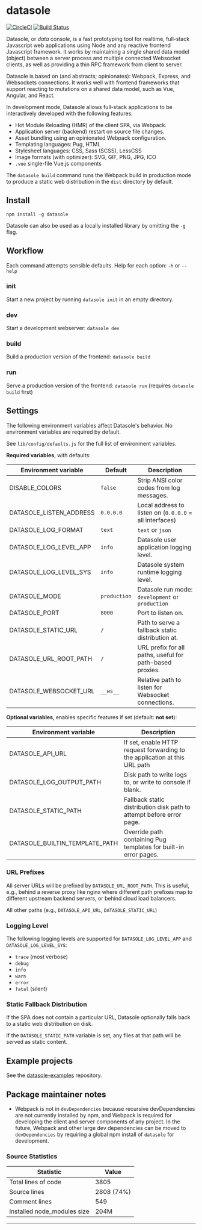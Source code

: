 # datasole

[![CircleCI](https://circleci.com/gh/mayanklahiri/datasole.svg?style=svg)](https://circleci.com/gh/mayanklahiri/datasole)
[![Build Status](https://travis-ci.org/mayanklahiri/datasole.svg?branch=master)](https://travis-ci.org/mayanklahiri/datasole)

Datasole, or _data_ con*sole*, is a fast prototyping tool for realtime, full-stack Javascript web applications using Node and any reactive frontend Javascript framework. It works by maintaining a single shared data model (object) between a server process and multiple connected Websocket clients, as well as providing a thin RPC framework from client to server.

Datasole is based on (and abstracts; opinionates): Webpack, Express, and Websockets connections. It works well with frontend frameworks that support reacting to mutations on a shared data model, such as Vue, Angular, and React.

In development mode, Datasole allows full-stack applications to be interactively developed with the following features:

- Hot Module Reloading (HMR) of the client SPA, via Webpack.
- Application server (backend) restart on source file changes.
- Asset bundling using an opinionated Webpack configuration.
- Templating languages: Pug, HTML
- Stylesheet languages: CSS, Sass (SCSS), LessCSS
- Image formats (with optimizer): SVG, GIF, PNG, JPG, ICO
- `.vue` single-file Vue.js components

The `datasole build` command runs the Webpack build in production mode to produce a static web distribution in the `dist` directory by default.

## Install

`npm install -g datasole`

Datasole can also be used as a locally installed library by omitting the `-g` flag.

## Workflow

Each command attempts sensible defaults. Help for each option: `-h` or `--help`

### init

Start a new project by running `datasole init` in an empty directory.

### dev

Start a development webserver: `datasole dev`

### build

Build a production version of the frontend: `datasole build`

### run

Serve a production version of the frontend: `datasole run` (requires `datasole build` first)

## Settings

The following environment variables affect Datasole's behavior. No environment variables are required by default.

See `lib/config/defaults.js` for the full list of environment variables.

**Required variables**, with defaults:

| Environment variable    | Default      | Description                                              |
| ----------------------- | ------------ | -------------------------------------------------------- |
| DISABLE_COLORS          | `false`      | Strip ANSI color codes from log messages.                |
| DATASOLE_LISTEN_ADDRESS | `0.0.0.0`    | Local address to listen on (`0.0.0.0` = all interfaces)  |
| DATASOLE_LOG_FORMAT     | `text`       | `text` or `json`                                         |
| DATASOLE_LOG_LEVEL_APP  | `info`       | Datasole user application logging level.                 |
| DATASOLE_LOG_LEVEL_SYS  | `info`       | Datasole system runtime logging level.                   |
| DATASOLE_MODE           | `production` | Datasole run mode: `development` or `production`         |
| DATASOLE_PORT           | `8000`       | Port to listen on.                                       |
| DATASOLE_STATIC_URL     | `/`          | Path to serve a fallback static distribution at.         |
| DATASOLE_URL_ROOT_PATH  | `/`          | URL prefix for all paths, useful for path-based proxies. |
| DATASOLE_WEBSOCKET_URL  | `__ws__`     | Relative path to listen for Websocket connections.       |

**Optional variables**, enables specific features if set (default: **not set**):

| Environment variable           | Description                                                                |
| ------------------------------ | -------------------------------------------------------------------------- |
| DATASOLE_API_URL               | If set, enable HTTP request forwarding to the application at this URL path |
| DATASOLE_LOG_OUTPUT_PATH       | Disk path to write logs to, or write to console if blank.                  |
| DATASOLE_STATIC_PATH           | Fallback static distribution disk path to attempt before error page.       |
| DATASOLE_BUILTIN_TEMPLATE_PATH | Override path containing Pug templates for built-in error pages.           |

### URL Prefixes

All server URLs will be prefixed by `DATASOLE_URL_ROOT_PATH`. This is useful, e.g., behind a reverse proxy like nginx where different path prefixes map to different upstream backend servers, or behind cloud load balancers.

All other paths (e.g., `DATASOLE_API_URL`, `DATASOLE_STATIC_URL`)

### Logging Level

The following logging levels are supported for `DATASOLE_LOG_LEVEL_APP` and `DATASOLE_LOG_LEVEL_SYS`:

- `trace` (most verbose)
- `debug`
- `info`
- `warn`
- `error`
- `fatal` (silent)

### Static Fallback Distribution

If the SPA does not contain a particular URL, Datasole optionally falls back to a static web distribution on disk.

If the `DATASOLE_STATIC_PATH` variable is set, any files at that path will be served as static content.

## Example projects

See the [datasole-examples](https://github.com/mayanklahiri/datasole-examples) repository.

## Package maintainer notes

- Webpack is not in `devDependencies` because recursive devDependencies are not currently installed by npm, and Webpack is required for developing the client and server components of any project. In the future, Webpack and other large dev dependencies can be moved to `devDependencies` by requiring a global npm install of `datasole` for development.

### Source Statistics

| Statistic | Value |
| --- | --- |
| Total lines of code | 3805 |
| Source lines | 2808 (74%) |
| Comment lines | 549 |
| Installed node_modules size | 204M |
---
